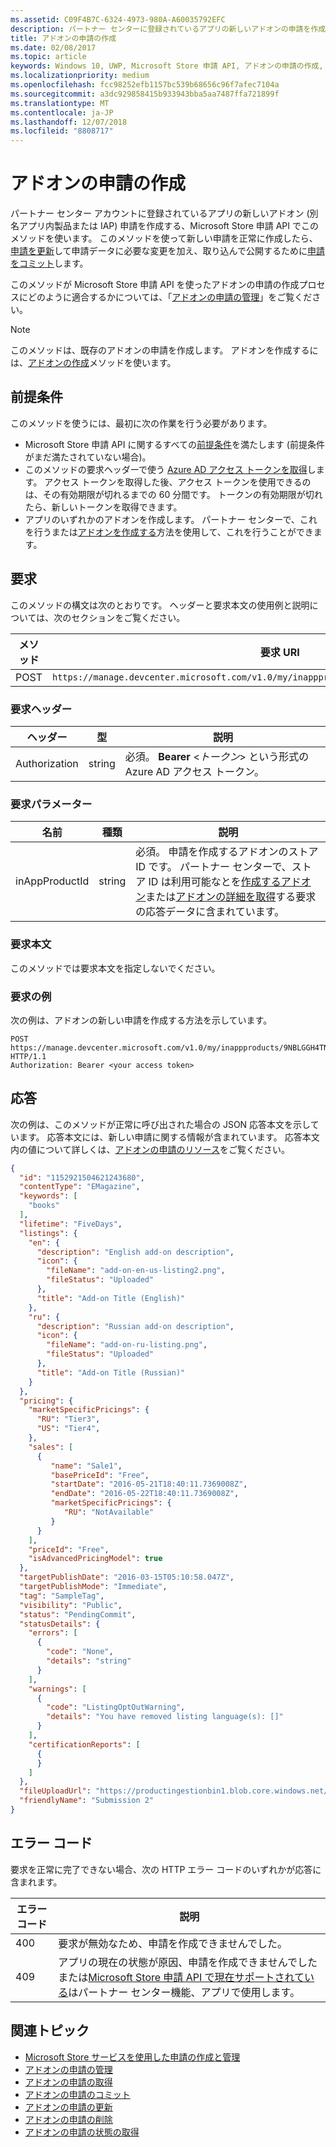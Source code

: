 ```yaml
---
ms.assetid: C09F4B7C-6324-4973-980A-A60035792EFC
description: パートナー センターに登録されているアプリの新しいアドオンの申請を作成するのに、Microsoft Store 申請 API の以下のメソッドを使用します。
title: アドオンの申請の作成
ms.date: 02/08/2017
ms.topic: article
keywords: Windows 10, UWP, Microsoft Store 申請 API, アドオンの申請の作成, アプリ内製品, IAP
ms.localizationpriority: medium
ms.openlocfilehash: fcc98252efb1157bc539b68656c96f7afec7104a
ms.sourcegitcommit: a3dc929858415b933943bba5aa7487ffa721899f
ms.translationtype: MT
ms.contentlocale: ja-JP
ms.lasthandoff: 12/07/2018
ms.locfileid: "8808717"
---
```

# <a name="create-an-add-on-submission"></a>アドオンの申請の作成


パートナー センター アカウントに登録されているアプリの新しいアドオン (別名アプリ内製品または IAP) 申請を作成する、Microsoft Store 申請 API でこのメソッドを使います。 このメソッドを使って新しい申請を正常に作成したら、[申請を更新](update-an-add-on-submission.md)して申請データに必要な変更を加え、取り込んで公開するために[申請をコミット](commit-an-add-on-submission.md)します。

このメソッドが Microsoft Store 申請 API を使ったアドオンの申請の作成プロセスにどのように適合するかについては、「[アドオンの申請の管理](manage-add-on-submissions.md)」をご覧ください。

> [!NOTE]
> このメソッドは、既存のアドオンの申請を作成します。 アドオンを作成するには、[アドオンの作成](create-an-add-on.md)メソッドを使います。

## <a name="prerequisites"></a>前提条件

このメソッドを使うには、最初に次の作業を行う必要があります。

* Microsoft Store 申請 API に関するすべての[前提条件](create-and-manage-submissions-using-windows-store-services.md#prerequisites)を満たします (前提条件がまだ満たされていない場合)。
* このメソッドの要求ヘッダーで使う [Azure AD アクセス トークンを取得](create-and-manage-submissions-using-windows-store-services.md#obtain-an-azure-ad-access-token)します。 アクセス トークンを取得した後、アクセス トークンを使用できるのは、その有効期限が切れるまでの 60 分間です。 トークンの有効期限が切れたら、新しいトークンを取得できます。
* アプリのいずれかのアドオンを作成します。 パートナー センターで、これを行うまたは[アドオンを作成する](create-an-add-on.md)方法を使用して、これを行うことができます。

## <a name="request"></a>要求

このメソッドの構文は次のとおりです。 ヘッダーと要求本文の使用例と説明については、次のセクションをご覧ください。

| メソッド | 要求 URI                                                      |
|--------|------------------------------------------------------------------|
| POST    | ```https://manage.devcenter.microsoft.com/v1.0/my/inappproducts/{inAppProductId}/submissions``` |


### <a name="request-header"></a>要求ヘッダー

| ヘッダー        | 型   | 説明                                                                 |
|---------------|--------|-----------------------------------------------------------------------------|
| Authorization | string | 必須。 **Bearer** &lt;*トークン*&gt; という形式の Azure AD アクセス トークン。 |


### <a name="request-parameters"></a>要求パラメーター

| 名前        | 種類   | 説明                                                                 |
|---------------|--------|-----------------------------------------------------------------------------|
| inAppProductId | string | 必須。 申請を作成するアドオンのストア ID です。 パートナー センターで、ストア ID は利用可能なとを[作成するアドオン](create-an-add-on.md)または[アドオンの詳細を取得](get-all-add-ons.md)する要求の応答データに含まれています。  |


### <a name="request-body"></a>要求本文

このメソッドでは要求本文を指定しないでください。

### <a name="request-example"></a>要求の例

次の例は、アドオンの新しい申請を作成する方法を示しています。

```
POST https://manage.devcenter.microsoft.com/v1.0/my/inappproducts/9NBLGGH4TNMP/submissions HTTP/1.1
Authorization: Bearer <your access token>
```

## <a name="response"></a>応答

次の例は、このメソッドが正常に呼び出された場合の JSON 応答本文を示しています。 応答本文には、新しい申請に関する情報が含まれています。 応答本文内の値について詳しくは、[アドオンの申請のリソース](manage-add-on-submissions.md#add-on-submission-object)をご覧ください。

```json
{
  "id": "1152921504621243680",
  "contentType": "EMagazine",
  "keywords": [
    "books"
  ],
  "lifetime": "FiveDays",
  "listings": {
    "en": {
      "description": "English add-on description",
      "icon": {
        "fileName": "add-on-en-us-listing2.png",
        "fileStatus": "Uploaded"
      },
      "title": "Add-on Title (English)"
    },
    "ru": {
      "description": "Russian add-on description",
      "icon": {
        "fileName": "add-on-ru-listing.png",
        "fileStatus": "Uploaded"
      },
      "title": "Add-on Title (Russian)"
    }
  },
  "pricing": {
    "marketSpecificPricings": {
      "RU": "Tier3",
      "US": "Tier4",
    },
    "sales": [
      {
         "name": "Sale1",
         "basePriceId": "Free",
         "startDate": "2016-05-21T18:40:11.7369008Z",
         "endDate": "2016-05-22T18:40:11.7369008Z",
         "marketSpecificPricings": {
            "RU": "NotAvailable"
         }
      }
    ],
    "priceId": "Free",
    "isAdvancedPricingModel": true
  },
  "targetPublishDate": "2016-03-15T05:10:58.047Z",
  "targetPublishMode": "Immediate",
  "tag": "SampleTag",
  "visibility": "Public",
  "status": "PendingCommit",
  "statusDetails": {
    "errors": [
      {
        "code": "None",
        "details": "string"
      }
    ],
    "warnings": [
      {
        "code": "ListingOptOutWarning",
        "details": "You have removed listing language(s): []"
      }
    ],
    "certificationReports": [
      {
      }
    ]
  },
  "fileUploadUrl": "https://productingestionbin1.blob.core.windows.net/ingestion/26920f66-b592-4439-9a9d-fb0f014902ec?sv=2014-02-14&sr=b&sig=usAN0kNFNnYE2tGQBI%2BARQWejX1Guiz7hdFtRhyK%2Bog%3D&se=2016-06-17T20:45:51Z&sp=rwl",
  "friendlyName": "Submission 2"
}
```

## <a name="error-codes"></a>エラー コード

要求を正常に完了できない場合、次の HTTP エラー コードのいずれかが応答に含まれます。

| エラー コード |  説明   |
|--------|------------------|
| 400  | 要求が無効なため、申請を作成できませんでした。 |
| 409  | アプリの現在の状態が原因、申請を作成できませんでしたまたは[Microsoft Store 申請 API で現在サポートされている](create-and-manage-submissions-using-windows-store-services.md#not_supported)はパートナー センター機能、アプリで使用します。 |   


## <a name="related-topics"></a>関連トピック

* [Microsoft Store サービスを使用した申請の作成と管理](create-and-manage-submissions-using-windows-store-services.md)
* [アドオンの申請の管理](manage-add-on-submissions.md)
* [アドオンの申請の取得](get-an-add-on-submission.md)
* [アドオンの申請のコミット](commit-an-add-on-submission.md)
* [アドオンの申請の更新](update-an-add-on-submission.md)
* [アドオンの申請の削除](delete-an-add-on-submission.md)
* [アドオンの申請の状態の取得](get-status-for-an-add-on-submission.md)
